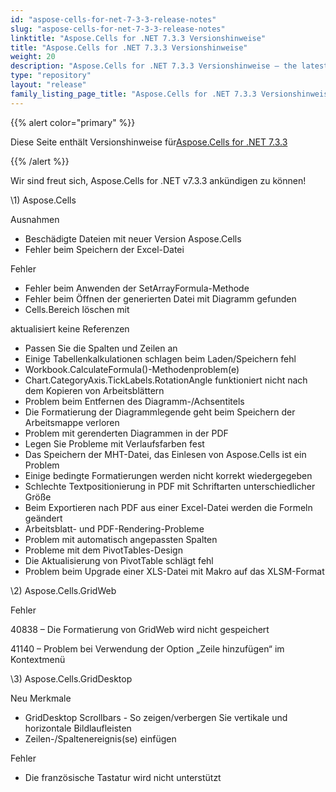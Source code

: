```yaml
---
id: "aspose-cells-for-net-7-3-3-release-notes"
slug: "aspose-cells-for-net-7-3-3-release-notes"
linktitle: "Aspose.Cells for .NET 7.3.3 Versionshinweise"
title: "Aspose.Cells for .NET 7.3.3 Versionshinweise"
weight: 20
description: "Aspose.Cells for .NET 7.3.3 Versionshinweise – the latest updates and fixes."
type: "repository"
layout: "release"
family_listing_page_title: "Aspose.Cells for .NET 7.3.3 Versionshinweise"
---
```

{{% alert color="primary" %}} 

 Diese Seite enthält Versionshinweise für[Aspose.Cells for .NET 7.3.3](https://releases.aspose.com/cells/net/new-releases/aspose.cells-for-.net-7.3.3/)

{{% /alert %}} 

Wir sind
 freut sich, Aspose.Cells for .NET v7.3.3 ankündigen zu können!

\1) Aspose.Cells 

 Ausnahmen

- Beschädigte Dateien mit neuer Version Aspose.Cells
- Fehler beim Speichern der Excel-Datei

 Fehler

- Fehler beim Anwenden der SetArrayFormula-Methode
- Fehler beim Öffnen der generierten Datei mit Diagramm gefunden
- Cells.Bereich löschen mit

 aktualisiert keine Referenzen

- Passen Sie die Spalten und Zeilen an
- Einige Tabellenkalkulationen schlagen beim Laden/Speichern fehl
- Workbook.CalculateFormula()-Methodenproblem(e)
- Chart.CategoryAxis.TickLabels.RotationAngle funktioniert nicht nach dem Kopieren von Arbeitsblättern
- Problem beim Entfernen des Diagramm-/Achsentitels
- Die Formatierung der Diagrammlegende geht beim Speichern der Arbeitsmappe verloren
- Problem mit gerenderten Diagrammen in der PDF
- Legen Sie Probleme mit Verlaufsfarben fest
- Das Speichern der MHT-Datei, das Einlesen von Aspose.Cells ist ein Problem
- Einige bedingte Formatierungen werden nicht korrekt wiedergegeben
- Schlechte Textpositionierung in PDF mit Schriftarten unterschiedlicher Größe
- Beim Exportieren nach PDF aus einer Excel-Datei werden die Formeln geändert
- Arbeitsblatt- und PDF-Rendering-Probleme
- Problem mit automatisch angepassten Spalten
- Probleme mit dem PivotTables-Design
- Die Aktualisierung von PivotTable schlägt fehl
- Problem beim Upgrade einer XLS-Datei mit Makro auf das XLSM-Format



\2)
 Aspose.Cells.GridWeb



 Fehler

 40838 – Die Formatierung von GridWeb wird nicht gespeichert

 41140 – Problem bei Verwendung der Option „Zeile hinzufügen“ im Kontextmenü



\3)
 Aspose.Cells.GridDesktop



Neu
 Merkmale

- GridDesktop Scrollbars - So zeigen/verbergen Sie vertikale und horizontale Bildlaufleisten
- Zeilen-/Spaltenereignis(se) einfügen



 Fehler

- Die französische Tastatur wird nicht unterstützt
